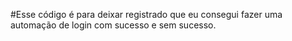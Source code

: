 #Esse código é para deixar registrado que eu consegui fazer uma automação de login com sucesso e sem sucesso.